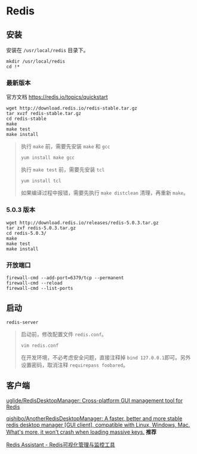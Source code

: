 # Redis

## 安装

安装在 `/usr/local/redis` 目录下。

``` shell
mkdir /usr/local/redis
cd !*
```



### 最新版本

官方文档 https://redis.io/topics/quickstart

``` shell
wget http://download.redis.io/redis-stable.tar.gz
tar xvzf redis-stable.tar.gz
cd redis-stable
make
make test
make install
```

> 执行 `make` 前，需要先安装 `make` 和 `gcc`
>
> ``` shell
> yum install make gcc
> ```
>
> 执行 `make test` 前，需要先安装 `tcl`
>
> ``` shell
> yum install tcl
> ```
>
> 如果编译过程中报错，需要先执行 `make distclean` 清理，再重新 `make`。

### 5.0.3 版本

``` shell
wget http://download.redis.io/releases/redis-5.0.3.tar.gz
tar zxf redis-5.0.3.tar.gz
cd redis-5.0.3/
make 
make test
make install
```

### 开放端口

``` shell
firewall-cmd --add-port=6379/tcp --permanent
firewall-cmd --reload
firewall-cmd --list-ports
```



## 启动

``` shell
redis-server
```

> 启动前，修改配置文件 `redis.conf`。
>
> ``` shell
> vim redis.conf
> ```
>
> 在开发环境，不必考虑安全问题，直接注释掉 `bind 127.0.0.1`即可。另外设置密码，取消注释 `requirepass foobared`。

## 客户端

[uglide/RedisDesktopManager: Cross-platform GUI management tool for Redis](https://github.com/uglide/RedisDesktopManager)

[qishibo/AnotherRedisDesktopManager: A faster, better and more stable redis desktop manager \[GUI client\], compatible with Linux, Windows, Mac. What's more, it won't crash when loading massive keys.](https://github.com/qishibo/AnotherRedisDesktopManager) **推荐**

[Redis Assistant - Redis可视化管理与监控工具](http://www.redisant.cn/)





